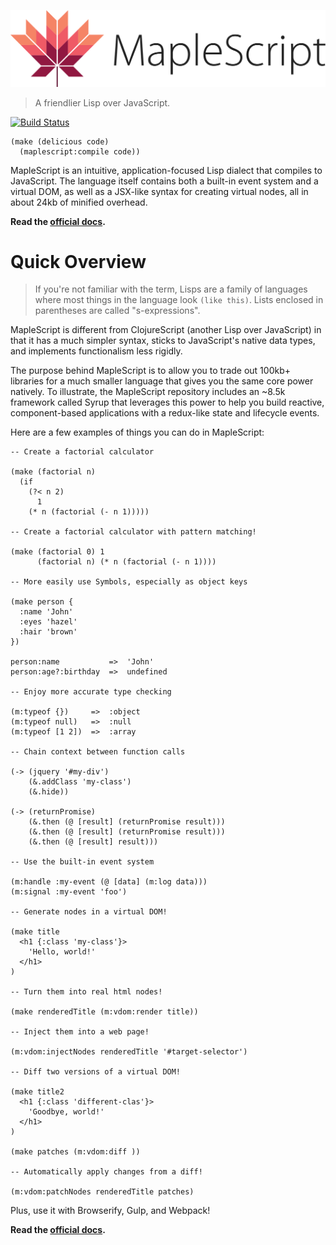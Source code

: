 ![MapleScript](https://github.com/jgnewman/maplescript/raw/master/logo.svg?sanitize=true)
> A friendlier Lisp over JavaScript.

[![Build Status](https://travis-ci.org/jgnewman/maplescript.svg?branch=master)](https://travis-ci.org/jgnewman/maplescript)

```
(make (delicious code)
  (maplescript:compile code))
```

MapleScript is an intuitive, application-focused Lisp dialect that compiles to JavaScript. The language itself contains both a built-in event system and a virtual DOM, as well as a JSX-like syntax for creating virtual nodes, all in about 24kb of minified overhead.

**Read the [official docs](https://jgnewman.github.io/maplescript/).**

# Quick Overview

> If you're not familiar with the term, Lisps are a family of languages where most things in the language look `(like this)`. Lists enclosed in parentheses are called "s-expressions".

MapleScript is different from ClojureScript (another Lisp over JavaScript) in that it has a much simpler syntax, sticks to JavaScript's native data types, and implements functionalism less rigidly.

The purpose behind MapleScript is to allow you to trade out 100kb+ libraries for a much smaller language that gives you the same core power natively. To illustrate, the MapleScript repository includes an ~8.5k framework called Syrup that leverages this power to help you build reactive, component-based applications with a redux-like state and lifecycle events.

Here are a few examples of things you can do in MapleScript:

```
-- Create a factorial calculator

(make (factorial n)
  (if
    (?< n 2)
      1
    (* n (factorial (- n 1)))))

-- Create a factorial calculator with pattern matching!

(make (factorial 0) 1
      (factorial n) (* n (factorial (- n 1))))

-- More easily use Symbols, especially as object keys

(make person {
  :name 'John'
  :eyes 'hazel'
  :hair 'brown'
})

person:name           =>  'John'
person:age?:birthday  =>  undefined

-- Enjoy more accurate type checking

(m:typeof {})     =>  :object
(m:typeof null)   =>  :null
(m:typeof [1 2])  =>  :array

-- Chain context between function calls

(-> (jquery '#my-div')
    (&.addClass 'my-class')
    (&.hide))

(-> (returnPromise)
    (&.then (@ [result] (returnPromise result)))
    (&.then (@ [result] (returnPromise result)))
    (&.then (@ [result] result)))

-- Use the built-in event system

(m:handle :my-event (@ [data] (m:log data)))
(m:signal :my-event 'foo')

-- Generate nodes in a virtual DOM!

(make title
  <h1 {:class 'my-class'}>
    'Hello, world!'
  </h1>
)

-- Turn them into real html nodes!

(make renderedTitle (m:vdom:render title))

-- Inject them into a web page!

(m:vdom:injectNodes renderedTitle '#target-selector')

-- Diff two versions of a virtual DOM!

(make title2
  <h1 {:class 'different-clas'}>
    'Goodbye, world!'
  </h1>
)

(make patches (m:vdom:diff ))

-- Automatically apply changes from a diff!

(m:vdom:patchNodes renderedTitle patches)
```

Plus, use it with Browserify, Gulp, and Webpack!

**Read the [official docs](https://jgnewman.github.io/maplescript/).**
